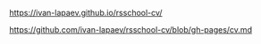 https://ivan-lapaev.github.io/rsschool-cv/

https://github.com/ivan-lapaev/rsschool-cv/blob/gh-pages/cv.md
